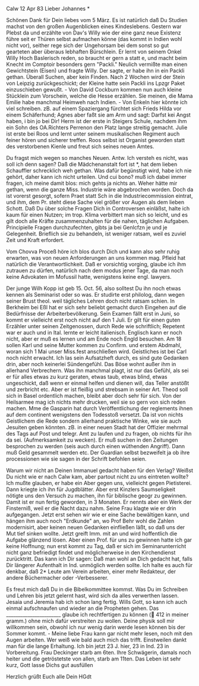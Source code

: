  Calw 12 Apr 83
Lieber Johannes <Frohnmy>*

Schönen Dank für Dein liebes vom 5 März. Es ist natürlich daß Du Studien machst von den großen Augenblicken eines Kindeslebens. Gestern war Plebst da und erzählte von Dav's Willy wie der eine ganz neue Existenz führe seit er Thüren selbst aufmachen könne (das kommt in Indien wohl nicht vor), seither rege sich der Ungehorsam bei dem sonst so gut gearteten aber überaus lebhaften Bürschlein. Er lernt von seinem Onkel Willy Hoch Baslerisch reden, so braucht er gern a statt e, und macht beim Knecht im Comptoir besonders gern "Packli." Neulich vermißte man einen Gewichtstein (Eisen) und fragte Willy. Der sagte, er habe ihn in ein Packli gethan. Überall Suchen, aber kein Finden. Nach 2 Wochen wird der Stein von Leipzig zurückgeschickt; der Kleine hatte sein Packli ins Lpzgr Paket einzuschieben gewußt. - Von David Cockburn kommen nun auch kleine Stücklein zum Vorschein, welche die Hesse erzählen. Sie meinen, die Mama Emilie habe manchmal Heimweh nach Indien. - Von Enkeln hier könnte ich viel schreiben. zB. auf einem Spaziergang fürchtet sich Frieds Hilda vor einem Schäferhund; Agnes aber faßt sie am Arm und sagt: Darfst kei Angst haben, i bin jo bei Dir! Herm ist der erste in Steigers Schule, nachdem ihm ein Sohn des OA.Richters Perrenon den Platz lange streitig gemacht. Julie ist erste bei Roos und lernt unter seinem musikalischen Regiment auch feiner hören und sicherer treffen. Roos selbst ist Organist geworden statt des verstorbenen Kienle und freut sich seines neuen Amtes.

Du fragst mich wegen so manches Neuen. Antw. Ich versteh es nicht, was soll ich denn sagen? Daß die Mädchenanstalt fort ist <von Calicut>*, hat dem lieben Schauffler schrecklich weh gethan. Was dafür begünstigt wird, habe ich nie gehört, daher kann ich nicht urteilen. Und cui bono? muß ich dabei immer fragen, ich meine damit blos: mich gehts ja nichts an. Weher hätte mir gethan, wenn die ganze Miss. Industrie wäre abgebrochen worden. Doch da ist vorerst gesorgt, sofern Praet statt Sch in die Industriecommission eintrat, und ihm, dem Pr. steht diese Sache viel größer vor Augen als dem lieben Schott. Daß Du über solche Fragen Dich in Controversen einläßst, halte ich kaum für einen Nutzen; im trop. Klima verbittert man sich so leicht, und es gilt doch alle Kräfte zusammenzuhalten für die nahen, täglichen Aufgaben. Principielle Fragen durchzufechten, gibts ja bei Genlcfzn je und je Gelegenheit. Brieflich sie zu behandeln, ist weniger ratsam, weil es zuviel Zeit und Kraft erfordert.

Vom Chovva Proceß höre ich blos durch Dich und kann also sehr ruhig erwarten, was von neuen Anforderungen an uns kommen mag. Pfleid hat natürlich die Verantwortlichkeit. Daß er vorsichtig vorging, glaube ich ihm zutrauen zu dürfen, natürlich nach dem modus jener Tage, da man noch keine Advokaten im Mofussil hatte, wenigstens keine engl. lawyers.

Der junge Wilh Kopp ist geb 15. Oct. 56, also solltest Du ihn noch etwas kennen als Seminarist oder so was. Er studirte erst philolog, dann wegen seiner Brust theol. weil tägliches Lehren doch nicht ratsam schien. In Berkheim bei Eßl hat er sich sehr beliebt gemacht durch Eingehen auf die Bedürfnisse der Arbeiterbevölkerung. Sein Examen fällt erst in Juni, so kommt er vielleicht erst noch nicht auf den 1 Juli. Er gilt für einen guten Erzähler unter seinen Zeitgenossen, durch Rede wie schriftlich; Repetent war er auch und in Ital. lernte er leicht italienisch. Englisch kann er noch nicht, aber er muß es lernen und am Ende noch Engld besuchen. 
Am 18 sollen Karl und seine Mutter kommen zu Confirm. und erstem Abdmahl, woran sich 1 Mai unser Miss.fest anschließen wird. Geistliches ist bei Carl noch nicht erwacht. Ich las sein Aufsatzheft durch, es sind gute Gedanken drin, aber noch keinerlei Sündengefühl. Das Böse wohnt außer ihm in allerhand Verbrechern. Was ihn manchmal plagt, ist nur das Gefühl, als sei er für alles etwas zu kurz geraten, etwas taub, etwas blind, etwas ungeschickt, daß wenn er einmal helfen und dienen will, das Teller anstößt und zerbricht etc. Aber er ist fleißig und strebsam in seiner Art. Theod soll sich in Basel ordentlich machen, bleibt aber doch sehr für sich. 
Von der Heilsarmee mag ich nichts mehr drucken, weil sie so gern von sich reden machen. Mme de Gasparin hat durch Veröffentlichung der reglements ihnen auf dem continent wenigstens den Todesstoß versetzt. Da ist von nichts Geistlichem die Rede sondern allerhand praktische Winke, wie sie auch Jesuiten geben könnten. zB. in einer neuen Stadt hat der Offizier mehrmal des Tags auf Post und telegr. Amt zu laufen und zu fragen, ob nichts für ihn da sei. (Aufmerksamkeit zu wecken). Er muß suchen in den Zeitungen besprochen zu werden (seis auch durch einen wüthenden Angriff). Dann muß Geld gesammelt werden etc. Der Guardian selbst bezweifelt ja ob ihre processionen wie sie sagen in der Schrift befohlen seien.

Warum wir nicht an Deinen Immanuel gedacht haben für den Verlag? Weißst Du nicht wie er nach Calw kam, aber partout nicht zu uns eintreten wollte? Ich mußte glauben, er habe ein Aber gegen uns, vielleicht gegen Pietisterei. Dann kriegte ich ihn für Jugdblätter. Aber erst Kinzlers Saumseligkeit nötigte uns den Versuch zu machen, ihn für biblische geogr zu gewinnen. Damit ist er nun fertig geworden, in 3 Monaten. Er nennts aber ein Werk der Finsterniß, weil er die Nacht dazu nahm. Seine Frau klagte wie er drin aufgegangen. Jetzt erst sehen wir wie er eine Sache bewältigen kann, und hängen ihm auch noch "Erdkunde" an, wo Prof Behr wohl die Zahlen modernisirt, aber keinen neuen Gedanken einfließen läßt, so daß uns der Mut tief sinken wollte. Jetzt greift Imm. mit an und wird hoffentlich die Aufgabe glänzend lösen. Aber einen Prof. für uns zu gewinnen hatte ich gar keine Hoffnung; nun erst kommt zu Tag, daß er sich im Seminarunterricht nicht ganz befriedigt findet und möglicherweise in den Kirchendienst zurücktritt. Das kann ich Dir sagen: Daß man wohl an Dich gedacht hat, falls Dir längerer Aufenthalt in Ind. unmöglich werden sollte. Ich halte es auch für denkbar, daß 2* Leute am Verein arbeiten, einer mehr Redakteur, der andere Büchermacher oder -Verbesserer.

Es freut mich daß Du in die Bibelkommittee kommst. Was Du im Schreiben und Lehren bis jetzt gelernt hast, wird sich da alles verwerthen lassen. Jesaia und Jeremia hab ich schon lang fertig. Wills Gott, so kann ich auch einmal aufschnaufen und wieder an die Propheten gehen. Das _______________________ glaube ich rechtfertigen zu können ( 412 in meiner gramm.) ohne mich dafür verstreiten zu wollen. Deine physik soll mir willkommen sein, obwohl ich nur wenig darin werde lesen können bis der Sommer kommt. - Meine liebe Frau kann gar nicht mehr lesen, noch mit den Augen arbeiten. Wer weiß wie bald auch mich das trifft. Einstweilen dankt man für die lange Erhaltung. Ich bin jetzt 23 J. hier, 23 in Ind. 23 in Vorbereitung. Frau Deckinger starb am 6ten. Ihre Schwägerin, damals noch heiter und die getröstetste von allen, starb am 11ten. Das Leben ist sehr kurz, Gott lasse Dichs gut ausfüllen

 Herzlich grüßt Euch alle Dein HGdt
